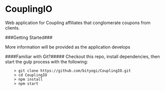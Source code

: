 # CouplingIO

Web application for Coupling affiliates that conglomerate coupons from clients.

###Getting Started###

More information will be provided as the application develops

####Familiar with Git?#####
Checkout this repo, install dependencies, then start the gulp process with the following:

```
	> git clone https://github.com/bityogi/CouplingIO.git
	> cd CouplingIO
	> npm install
	> npm start
```
